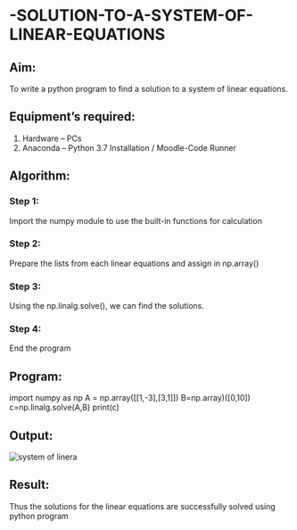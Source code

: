 # -SOLUTION-TO-A-SYSTEM-OF-LINEAR-EQUATIONS
## Aim:
To write a python program to find a solution to a system of linear equations.
## Equipment’s required:
1. 	Hardware – PCs
2. 	Anaconda – Python 3.7 Installation / Moodle-Code Runner
## Algorithm:
### Step 1: 
Import the numpy module to use the built-in functions for calculation
### Step 2: 
Prepare the lists from each linear equations and assign in np.array()
### Step 3: 
Using the np.linalg.solve(), we can find the solutions.
### Step 4: 
End the program
## Program:
import numpy as np
A = np.array([[1,-3],[3,1]])
B=np.array)([0,10])
c=np.linalg.solve(A,B)
print(c)


## Output:

![system of linera](https://user-images.githubusercontent.com/118679883/211297026-d0e18b3b-f788-4597-8401-b2950ebfc89c.png)

## Result: 
Thus the solutions for the linear equations are successfully solved using python program

